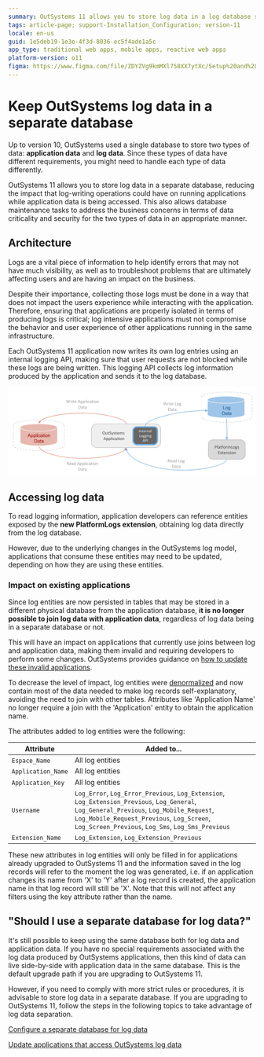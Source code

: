 ```yaml
---
summary: OutSystems 11 allows you to store log data in a log database separate from the application database, reducing the impact that logging can have on running applications.
tags: article-page; support-Installation_Configuration; version-11
locale: en-us
guid: 1e5deb19-1e3e-4f3d-8036-ec5f4ade1a5c
app_type: traditional web apps, mobile apps, reactive web apps
platform-version: o11
figma: https://www.figma.com/file/ZDYZVg9kmMXl758XX7ytXc/Setup%20and%20maintain%20your%20OutSystems%20Infrastructure?node-id=2260:3725
---
```


# Keep OutSystems log data in a separate database

Up to version 10, OutSystems used a single database to store two types of data: **application data** and **log data**. Since these types of data have different requirements, you might need to handle each type of data differently.

OutSystems 11 allows you to store log data in a separate database, reducing the impact that log-writing operations could have on running applications while application data is being accessed. This also allows database maintenance tasks to address the business concerns in terms of data criticality and security for the two types of data in an appropriate manner.

## Architecture

Logs are a vital piece of information to help identify errors that may not have much visibility, as well as to troubleshoot problems that are ultimately affecting users and are having an impact on the business. 

Despite their importance, collecting those logs must be done in a way that does not impact the users experience while interacting with the application. Therefore, ensuring that applications are properly isolated in terms of producing logs is critical; log intensive applications must not compromise the behavior and user experience of other applications running in the same infrastructure.

Each OutSystems 11 application now writes its own log entries using an internal logging API, making sure that user requests are not blocked while these logs are being written. This logging API collects log information produced by the application and sends it to the log database.

![](<images/new-log-model.png>)

## Accessing log data

To read logging information, application developers can reference entities exposed by the **new PlatformLogs extension**, obtaining log data directly from the log database.

However, due to the underlying changes in the OutSystems log model, applications that consume these entities may need to be updated, depending on how they are using these entities.

### Impact on existing applications

Since log entities are now persisted in tables that may be stored in a different physical database from the application database, **it is no longer possible to join log data with application data**, regardless of log data being in a separate database or not. 

This will have an impact on applications that currently use joins between log and application data, making them invalid and requiring developers to perform some changes. OutSystems provides guidance on [how to update these invalid applications](<update-applications.md>).

To decrease the level of impact, log entities were [denormalized](<https://en.wikipedia.org/wiki/Denormalization>) and now contain most of the data needed to make log records self-explanatory, avoiding the need to join with other tables. Attributes like 'Application Name' no longer require a join with the 'Application' entity to obtain the application name. 

The attributes added to log entities were the following:

Attribute | Added to...
----|----
`Espace_Name`      | All log entities
`Application_Name` | All log entities
`Application_Key`  | All log entities
`Username`         | `Log_Error`, `Log_Error_Previous`, `Log_Extension`, `Log_Extension_Previous`, `Log_General`, `Log_General_Previous`, `Log_Mobile_Request`, `Log_Mobile_Request_Previous`, `Log_Screen`, `Log_Screen_Previous`, `Log_Sms`, `Log_Sms_Previous`
`Extension_Name`   | `Log_Extension`, `Log_Extension_Previous`

These new attributes in log entities will only be filled in for applications already upgraded to OutSystems 11 and the information saved in the log records will refer to the moment the log was generated, i.e. if an application changes its name from 'X' to 'Y' after a log record is created, the application name in that log record will still be 'X'. Note that this will not affect any filters using the key attribute rather than the name.

## "Should I use a separate database for log data?"

It's still possible to keep using the same database both for log data and application data. If you have no special requirements associated with the log data produced by OutSystems applications, then this kind of data can live side-by-side with application data in the same database. This is the default upgrade path if you are upgrading to OutSystems 11.

However, if you need to comply with more strict rules or procedures, it is advisable to store log data in a separate database. If you are upgrading to OutSystems 11, follow the steps in the following topics to take advantage of log data separation.

[Configure a separate database for log data](configure-separate-db.md)

[Update applications that access OutSystems log data](update-applications.md)
